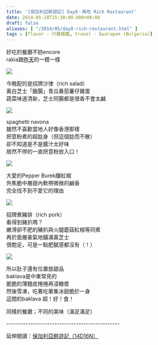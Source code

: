 ```yaml
---
title: '[保加利亞醉遊記] Day8：再吃 Rich Restaurant'
date: 2014-05-28T15:30:00.000+08:00
draft: false
aliases: [ "/2014/05/day8-rich-restaurant.html" ]
tags : [flavor - 行膳積腹, travel - България (Bulgaria)]
---
```


好吃的餐廳不妨encore  
rakia跟[昨天](https://hidie.net/bulgaria7f/)的一模一樣

![](/images/bulgaria8k1.jpg)

今晚配的是招牌沙律（rich salad）  
黃白芝士「臘腸」青瓜番茄薯仔雞蛋  
蔬菜味道清新，芝士同腸都是很香不會太鹹

![](/images/bulgaria8k2.jpg)

spaghetti navona  
雖然不喜歡當地人好像香港那樣  
把意粉煮的超腍身（但這個腍而不散）  
卻不知道是不是醬汁太好味  
居然不停的一直把意粉放入口！

![](/images/bulgaria8k3.jpg)

大愛的Pepper Burek釀紅椒  
外焦脆中層甜內軟帶微微的鹹香  
完全找不到不愛它的理由

![](/images/bulgaria8k4.jpg)

招牌煮豬排（rich pork）  
看得到豬扒嗎？  
嫩滑卻不肥的豬扒與火腿蘑菇紅椒等同煮  
再於面層豪氣地鋪滿黃芝士  
很飽足，可是一點肥膩感都沒有（！）

![](/images/bulgaria8k5.jpg)

所以肚子還有位置放甜品  
baklava是中東常見的  
脆脆的薄麵皮捲捲再浸糖漿  
然後雪凍，吃著吃著集冰甜脆於一身  
這間的baklava 超！好！食！


同樣的餐廳；不同的美味（滿足滿足）

  
\-----------------------------------------------  
  
延伸閱讀：[保加利亞醉遊記（14D16N）](https://hidie.net/bulgaria14d16n/)
